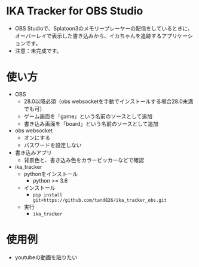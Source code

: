# IKA Tracker for OBS Studio
- OBS Studioで、Splatoon3のメモリープレーヤーの配信をしているときに、オーバーレイで表示した書き込みから、イカちゃんを追跡するアプリケーションです。
- 注意：未完成です。

# 使い方
- OBS
  - 28.0以降必須（obs websocketを手動でインストールする場合28.0未満でも可）
  - ゲーム画面を「game」という名前のソースとして追加
  - 書き込み画面を「board」という名前のソースとして追加
- obs websocket
  - オンにする
  - パスワードを設定しない
- 書き込みアプリ
  - 背景色と、書き込み色をカラーピッカーなどで確認
- ika_tracker
  - pythonをインストール
    - python >= 3.6
  - インストール
    - `pip install git+https://github.com/tand826/ika_tracker_obs.git`
  - 実行
    - `ika_tracker`

# 使用例
- youtubeの動画を貼りたい
